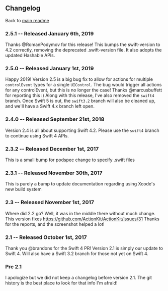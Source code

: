 ## Changelog

Back to [main readme](README.md)

### 2.5.1 -- Released January 6th, 2019

Thanks @RomanPodymov for this release! This bumps the swift-version to 4.2 correctly, removing the deprecated .swift-version file. 
It also adopts the updated Hashable APIs.

### 2.5.0 -- Released January 1st, 2019

Happy 2019! Version 2.5 is a big bug fix to allow for actions for multiple `controlEvent` types for a single `UIControl`.
The bug would trigger all actions for any controlEvent, but this is no longer the case! Thanks @marcusbuffett for reporting this :)
Along with this release, I've also removed the `swift4` branch. Once Swift 5 is out, the `swift3.2` branch will also be cleaned up, and we'll have a Swift 4.x branch left open. 

### 2.4.0 -- Released September 21st, 2018

Version 2.4 is all about supporting Swift 4.2.
Please use the `swift4` branch to continue using Swift 4 APIs.

### 2.3.2 -- Released December 1st, 2017

This is a small bump for podspec change to specify .swift files

### 2.3.1 -- Released November 30th, 2017

This is purely a bump to update documentation regarding using 
Xcode's new build system

### 2.3 -- Released November 1st, 2017

Where did 2.2 go? Well, it was in the middle there without much change.
This version fixes https://github.com/ActionKit/ActionKit/issues/31
Thanks for the reports, and the screenshot helped a lot!

### 2.1 -- Released October 1st, 2017

Thank you @brandons for the Swift 4 PR! 
Version 2.1 is simply our update to Swift 4.
Will also have a Swift 3.2 branch for those not yet on Swift 4.

### Pre 2.1

I apologize but we did not keep a changelog before version 2.1.
The git history is the best place to look for that info I'm afraid! 



